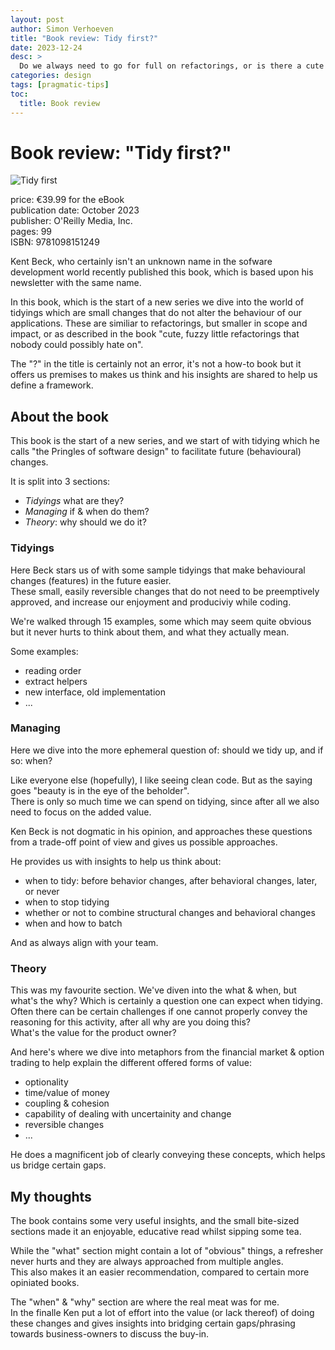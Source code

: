 ```yaml
---
layout: post
author: Simon Verhoeven
title: "Book review: Tidy first?"
date: 2023-12-24
desc: >
  Do we always need to go for full on refactorings, or is there a cute little variant? How do we convey the need to do so, and the added value?
categories: design
tags: [pragmatic-tips]
toc:
  title: Book review
---
```


# Book review: "Tidy first?"

![Tidy first](https://learning.oreilly.com/library/cover/9781098151232/250w/)

price: €39.99 for the eBook\
publication date: October 2023\
publisher: O'Reilly Media, Inc.\
pages: 99\
ISBN: 9781098151249

Kent Beck, who certainly isn't an unknown name in the sofware development world recently published this book, which is based upon his newsletter with the same name.

In this book, which is the start of a new series we dive into the world of tidyings which are small changes that do not alter the behaviour of our applications.
These are similiar to refactorings, but smaller in scope and impact, or as described in the book "cute, fuzzy little refactorings that nobody could possibly hate on".

The "?" in the title is certainly not an error, it's not a how-to book but it offers us premises to makes us think and his insights are shared to help us define a framework. 

## About the book

This book is the start of a new series, and we start of with tidying which he calls "the Pringles of software design" to facilitate future (behavioural) changes.

It is split into 3 sections:

* *Tidyings* what are they?
* *Managing* if & when do them?
* *Theory*: why should we do it?


### Tidyings

Here Beck stars us of with some sample tidyings that make behavioural changes (features) in the future easier.\
These small, easily reversible changes that do not need to be preemptively approved, and increase our enjoyment and produciviy while coding.

We're walked through 15 examples, some which may seem quite obvious but it never hurts to think about them, and what they actually mean.

Some examples:
* reading order
* extract helpers
* new interface, old implementation
* ...

### Managing

Here we dive into the more ephemeral question of: should we tidy up, and if so: when?

Like everyone else (hopefully), I like seeing clean code. But as the saying goes "beauty is in the eye of the beholder".\
There is only so much time we can spend on tidying, since after all we also need to focus on the added value.

Ken Beck is not dogmatic in his opinion, and approaches these questions from a trade-off point of view and gives us possible approaches.

He provides us with insights to help us think about:
* when to tidy: before behavior changes, after behavioral changes, later, or never
* when to stop tidying
* whether or not to combine structural changes and behavioral changes
* when and how to batch

And as always align with your team.

### Theory

This was my favourite section. We've diven into the what & when, but what's the why? Which is certainly a question one can expect when tidying.\
Often there can be certain challenges if one cannot properly convey the reasoning for this activity, after all why are you doing this?\
What's the value for the product owner?

And here's where we dive into metaphors from the financial market & option trading to help explain the different offered forms of value:

* optionality
* time/value of money
* coupling & cohesion
* capability of dealing with uncertainity and change
* reversible changes
* ... 

He does a magnificent job of clearly conveying these concepts, which helps us bridge certain gaps. 

## My thoughts

The book contains some very useful insights, and the small bite-sized sections made it an enjoyable, educative read whilst sipping some tea.

While the "what" section might contain a lot of "obvious" things, a refresher never hurts and they are always approached from multiple angles.\
This also makes it an easier recommendation, compared to certain more opiniated books.

The "when" & "why" section are where the real meat was for me.\
In the finalle Ken put a lot of effort into the value (or lack thereof) of doing these changes and gives insights into bridging certain gaps/phrasing towards business-owners to discuss the buy-in.